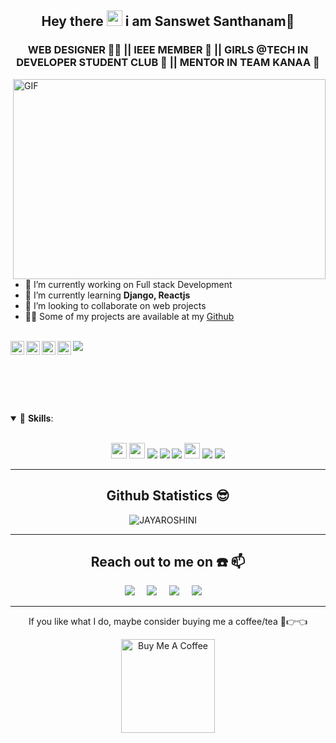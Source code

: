 <h2 align="center"> 
Hey there <img src="https://media.giphy.com/media/hvRJCLFzcasrR4ia7z/giphy.gif" width="25px">  i am Sanswet Santhanam🙋‍ </h2>
</h2>
 <h3 align="center">WEB DESIGNER 👨‍💻 || IEEE MEMBER 🙋 || GIRLS @TECH IN DEVELOPER STUDENT CLUB 💃 || MENTOR IN TEAM KANAA  👧 </h3>

<img align="right" alt="GIF" src="https://github.com/abhisheknaiidu/abhisheknaiidu/blob/master/code.gif?raw=true" width="500" height="320" />

- 🔭 I’m currently working on Full stack Development
- 🌱 I’m currently learning **Django, Reactjs**
- 👯 I’m looking to collaborate on web projects
- 👨‍💻 Some of my projects are available at my [Github](https://github.com/SANSWET920?tab=repositories)
<br><br> 
<p align="center">
<a href="https://discord.gg/XTW52Kt">
  <img align="left" alt="Abhishek's Discord" width="22px" src="https://raw.githubusercontent.com/peterthehan/peterthehan/master/assets/discord.svg" />
</a>
<a href="https://twitter.com">
  <img align="left" alt="Abhishek Naidu | Twitter" width="22px" src="https://raw.githubusercontent.com/peterthehan/peterthehan/master/assets/twitter.svg" />
</a>
<a href="https://www.linkedin.com">
  <img align="left" alt="Abhishek's LinkedIN" width="22px" src="https://raw.githubusercontent.com/peterthehan/peterthehan/master/assets/linkedin.svg" />
</a>
<a href="https://open.spotify.com">
  <img align="left" alt="Abhishek's Spotify" width="22px" src="https://raw.githubusercontent.com/peterthehan/peterthehan/master/assets/spotify.svg" />
</a>
 
![](https://komarev.com/ghpvc/?username=JAYAROSHINI2112&label=Views&color=blue&style=plastic)
</p>
<br><br><br><br><br>
<div align ="center">

<details open>
<summary align="left">🚀 <b>Skills</b>:</summary>
 <br>
</details>
<p align="center">
  <img src ="https://img.shields.io/badge/html5%20-%23E34F26.svg?&style=flat&logo=html5&logoColor=white" height=25>
  <img src ="https://img.shields.io/badge/css3%20-%231572B6.svg?&style=flat&logo=css3&logoColor=white" height=25>
  <img src="https://img.shields.io/badge/c-%23F05033.svg?&style=for-the-badge&logo=c&logoColor=white"/>
  <img src="https://img.shields.io/badge/javascript-%23F7DF1E.svg?&style=for-the-badge&logo=javascript&logoColor=white"/>
  <img src="https://img.shields.io/badge/php-%2361DAFB.svg?&style=for-the-badge&logo=php&logoColor=white"/>
  <img src="https://img.shields.io/badge/MySQL-00000F?style=flat&logo=mysql&logoColor=white" height=25>
  <img src="https://img.shields.io/badge/yii2-%23E34F26.svg?&style=for-the-badge&logo=yii2&logoColor=white"/>
  <img src="https://img.shields.io/badge/git-%23007ACC.svg?&style=for-the-badge&logo=git&logoColor=white"/>
 </p>

--------------------------------------------------------------------------------------------------------------------------------------------------------------------------------------------------------------------------------------------------------------------------------------------------------------------------------------------------

<h2 align="center"> Github Statistics 😎 </h2>
<p align="center">
 <img src="https://jayaroshinireadme.vercel.app/api?username=JAYAROSHINI2112&show_icons=true&theme=gotham" alt="JAYAROSHINI" />&nbsp;&nbsp;&nbsp;&nbsp;
</p>

--------------------------------------------------------------------------------------------------------------------------------------------------------------------------------------------------------------------------------------------------------------------------------------------------------------------------------------------------

<h2> Reach out to me on ☎️ 📫</h2>
<p align="center">
  <a target="_blank"href="https://www.linkedin.com/in/jaya-roshini-3b36a71b1n"><img src="https://img.shields.io/badge/linkedin-%230077B5.svg?&style=for-the-badge&logo=linkedin&logoColor=white" /></a>&nbsp;&nbsp;&nbsp;&nbsp;
  <a target="_blank"href="https://twitter.com/Roshini80652685?s=09"><img src="https://img.shields.io/badge/twitter-%231DA1F2.svg?&style=for-the-badge&logo=twitter&logoColor=white" /></a>&nbsp;&nbsp;&nbsp;&nbsp;
  <a href="mailto:roshinicandy2112@gmail.com?subject=Hello%20Harsh,%20From%20Github"><img src="https://img.shields.io/badge/gmail-%23D14836.svg?&style=for-the-badge&logo=gmail&logoColor=white" /></a>&nbsp;&nbsp;&nbsp;&nbsp;
  <a href="https://www.instagram.com/roshini__mohan_/"><img src="https://img.shields.io/badge/instagram-%23D14836.svg?&style=for-the-badge&logo=instagram&logoColor=white" /></a>&nbsp;&nbsp;&nbsp;&nbsp;
</p>            
              
--------------------------------------------------------------------------------------------------------------------------------------------------------------------------------------------------------------------------------------------------------------------------------------------------------------------------------------------------

If you like what I do, maybe consider buying me a coffee/tea 🥺👉👈

<a href="https://www.buymeacoffee.com/RoshiniMohan" target="_blank"><img src="https://cdn.buymeacoffee.com/buttons/v2/default-red.png" alt="Buy Me A Coffee" width="150" ></a>



